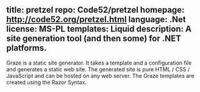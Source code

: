 title: pretzel
repo: Code52/pretzel
homepage: http://code52.org/pretzel.html
language: .Net
license: MS-PL
templates: Liquid
description: A site generation tool (and then some) for .NET platforms.
---

Graze is a static site generator. It takes a template and a configuration file and generates a static web site. The generated site is pure HTML / CSS / JavaScript and can be hosted on any web server. The Graze templates are created using the Razor Syntax.